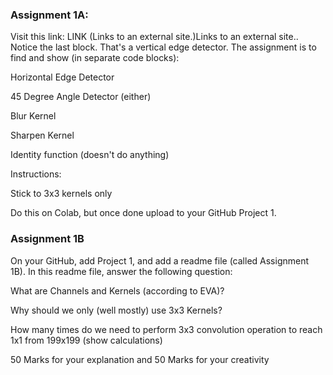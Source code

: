 ### Assignment 1A: 

Visit this link: LINK (Links to an external site.)Links to an external site.. 
Notice the last block. That's a vertical edge detector. The assignment is to 
find and show (in separate code blocks):

Horizontal Edge Detector

45 Degree Angle Detector (either)

Blur Kernel

Sharpen Kernel

Identity function (doesn't do anything)

Instructions:

Stick to 3x3 kernels only

Do this on Colab, but once done upload to your GitHub Project 1.


### Assignment 1B

On your GitHub, add Project 1, and add a readme file (called Assignment 1B). In this readme file, answer the following question:

What are Channels and Kernels (according to EVA)?

Why should we only (well mostly) use 3x3 Kernels?

How many times do we need to perform 3x3 convolution operation to reach 1x1 from 199x199 (show calculations)

50 Marks for your explanation and 50 Marks for your creativity
